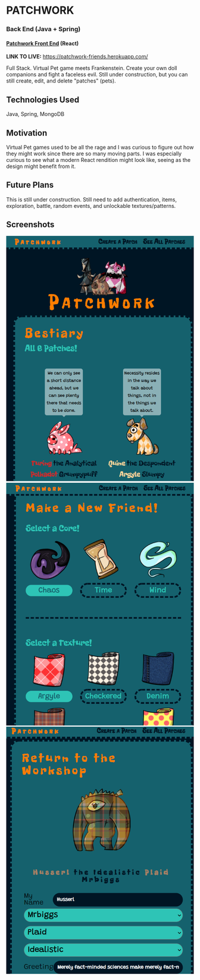 # PATCHWORK
### Back End (Java + Spring)
#### [Patchwork Front End](https://github.com/themarkfullton/patchwork-front-end) (React)

**LINK TO LIVE:** https://patchwork-friends.herokuapp.com/

Full Stack. Virtual Pet game meets Frankenstein. Create your own doll companions and fight a faceless evil. Still under construction, but you can still create, edit, and delete "patches" (pets).

## Technologies Used

Java, Spring, MongoDB

## Motivation

Virtual Pet games used to be all the rage and I was curious to figure out how they might work since there are so many moving parts. I was especially curious to see what a modern React rendition might look like, seeing as the design might benefit from it.

## Future Plans

This is still under construction. Still need to add authentication, items, exploration, battle, random events, and unlockable textures/patterns.

## Screenshots

<img src="Screenshot1.PNG" >
<img src="Screenshot2.PNG" >
<img src="Screenshot3.PNG" >
